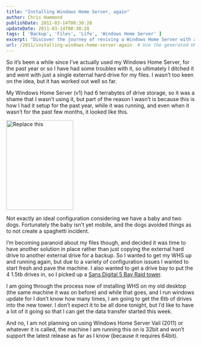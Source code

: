 ```yaml
---
title: "Installing Windows Home Server, again"
author: Chris Hammond
publishDate: 2011-03-14T00:30:28
updateDate: 2011-03-14T00:30:28
tags: [ 'Backup', 'Files', 'Life', 'Windows Home Server' ]
excerpt: "Discover the journey of reviving a Windows Home Server with a new setup for secure file storage using a 5 Bay Raid tower. Follow along the process and decision-making steps in this detailed post."
url: /2011/installing-windows-home-server-again  # Use the generated URL with year
---
```

<p>So it’s been a while since I’ve actually used my Windows Home Server, for the past year or so I have had some troubles with it, so ultimately I ditched it and went with just a single external hard drive for my files. I wasn’t too keen on the idea, but it has worked out well so far.</p>  <p>My Windows Home Server (v1) had 6 terrabytes of drive storage, so it was a shame that I wasn’t using it, but part of the reason I wasn’t is because this is how I had it setup for the past year, while it was running, and even when it wasn’t for the past few months, it looked like this.</p>  <p><a href="https://www.flickr.com/photos/chammond/5524877390/"><img border="0" alt="Replace this" src="https://farm6.static.flickr.com/5019/5524877390_6c6237812e_m.jpg" width="179" height="240" /></a></p>  <p>Not exactly an ideal configuration considering we have a baby and two dogs. Fortunately the baby isn’t yet mobile, and the dogs avoided things as to not create a spaghetti incident.</p>  <p>I’m becoming paranoid about my files though, and decided it was time to have another solution in place rather than just copying the external hard drive to another external drive for a backup. So I wanted to get my WHS up and running again, but due to a variety of configuration issues I wanted to start fresh and pave the machine. I also wanted to get a drive bay to put the 4 1.5tb drives in, so I picked up a <a href="https://cjh.am/ikwEpW" target="_blank">Sans Digital 5 Bay Raid tower</a>.</p>  <p>I am going through the process now of installing WHS on my old desktop (the same machine it was on before) and while that goes, and I run windows update for I don’t know how many times, I am going to get the 6tb of drives into the new tower. I don’t expect it to be all done tonight, but I’d like to have a lot of it going so that I can get the data transfer started this week.</p>  <p>And no, I am not planning on using Windows Home Server Vail (2011) or whatever it is called, the machine I am running this on is 32bit and won’t support the latest release as far as I know (because it requires 64bit).</p>


